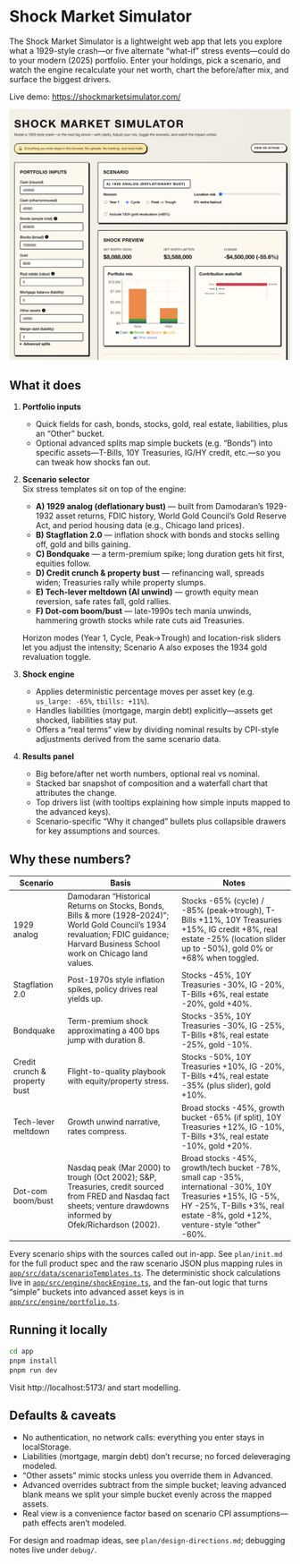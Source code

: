 # Shock Market Simulator

The Shock Market Simulator is a lightweight web app that lets you explore what a 1929-style crash—or five alternate “what-if” stress events—could do to your modern (2025) portfolio. Enter your holdings, pick a scenario, and watch the engine recalculate your net worth, chart the before/after mix, and surface the biggest drivers.

Live demo: https://shockmarketsimulator.com/

![Shock Market Simulator screenshot](app/public/screenshot.png)

## What it does

1. **Portfolio inputs**  
   - Quick fields for cash, bonds, stocks, gold, real estate, liabilities, plus an “Other” bucket.  
   - Optional advanced splits map simple buckets (e.g. “Bonds”) into specific assets—T-Bills, 10Y Treasuries, IG/HY credit, etc.—so you can tweak how shocks fan out.

2. **Scenario selector**  
   Six stress templates sit on top of the engine:
   - **A) 1929 analog (deflationary bust)** — built from Damodaran’s 1929-1932 asset returns, FDIC history, World Gold Council’s Gold Reserve Act, and period housing data (e.g., Chicago land prices).  
   - **B) Stagflation 2.0** — inflation shock with bonds and stocks selling off, gold and bills gaining.  
   - **C) Bondquake** — a term-premium spike; long duration gets hit first, equities follow.  
   - **D) Credit crunch & property bust** — refinancing wall, spreads widen; Treasuries rally while property slumps.  
   - **E) Tech-lever meltdown (AI unwind)** — growth equity mean reversion, safe rates fall, gold rallies.  
   - **F) Dot-com boom/bust** — late-1990s tech mania unwinds, hammering growth stocks while rate cuts aid Treasuries.

   Horizon modes (Year 1, Cycle, Peak→Trough) and location-risk sliders let you adjust the intensity; Scenario A also exposes the 1934 gold revaluation toggle.

3. **Shock engine**  
   - Applies deterministic percentage moves per asset key (e.g. `us_large: -65%`, `tbills: +11%`).  
   - Handles liabilities (mortgage, margin debt) explicitly—assets get shocked, liabilities stay put.  
   - Offers a “real terms” view by dividing nominal results by CPI-style adjustments derived from the same scenario data.

4. **Results panel**  
   - Big before/after net worth numbers, optional real vs nominal.  
   - Stacked bar snapshot of composition and a waterfall chart that attributes the change.  
   - Top drivers list (with tooltips explaining how simple inputs mapped to the advanced keys).  
   - Scenario-specific “Why it changed” bullets plus collapsible drawers for key assumptions and sources.

## Why these numbers?

| Scenario | Basis | Notes |
|----------|-------|-------|
| 1929 analog | Damodaran “Historical Returns on Stocks, Bonds, Bills & more (1928–2024)”; World Gold Council’s 1934 revaluation; FDIC guidance; Harvard Business School work on Chicago land values. | Stocks -65% (cycle) / -85% (peak→trough), T-Bills +11%, 10Y Treasuries +15%, IG credit +8%, real estate -25% (location slider up to -50%), gold 0% or +68% when toggled. |
| Stagflation 2.0 | Post-1970s style inflation spikes, policy drives real yields up. | Stocks -45%, 10Y Treasuries -30%, IG -20%, T-Bills +6%, real estate -20%, gold +40%. |
| Bondquake | Term-premium shock approximating a 400 bps jump with duration 8. | Stocks -35%, 10Y Treasuries -30%, IG -25%, T-Bills +8%, real estate -25%, gold -10%. |
| Credit crunch & property bust | Flight-to-quality playbook with equity/property stress. | Stocks -50%, 10Y Treasuries +10%, IG -20%, T-Bills +4%, real estate -35% (plus slider), gold +10%. |
| Tech-lever meltdown | Growth unwind narrative, rates compress. | Broad stocks -45%, growth bucket -65% (if split), 10Y Treasuries +12%, IG -10%, T-Bills +3%, real estate -10%, gold +20%. |
| Dot-com boom/bust | Nasdaq peak (Mar 2000) to trough (Oct 2002); S&P, Treasuries, credit sourced from FRED and Nasdaq fact sheets; venture drawdowns informed by Ofek/Richardson (2002). | Broad stocks -45%, growth/tech bucket -78%, small cap -35%, international -30%, 10Y Treasuries +15%, IG -5%, HY -25%, T-Bills +3%, real estate -8%, gold +12%, venture-style “other” -60%. |

Every scenario ships with the sources called out in-app. See `plan/init.md` for the full product spec and the raw scenario JSON plus mapping rules in [`app/src/data/scenarioTemplates.ts`](app/src/data/scenarioTemplates.ts). The deterministic shock calculations live in [`app/src/engine/shockEngine.ts`](app/src/engine/shockEngine.ts), and the fan-out logic that turns “simple” buckets into advanced asset keys is in [`app/src/engine/portfolio.ts`](app/src/engine/portfolio.ts).

## Running it locally

```bash
cd app
pnpm install
pnpm run dev
```

Visit http://localhost:5173/ and start modelling.

## Defaults & caveats

- No authentication, no network calls: everything you enter stays in localStorage.
- Liabilities (mortgage, margin debt) don’t recurse; no forced deleveraging modeled.
- “Other assets” mimic stocks unless you override them in Advanced.
- Advanced overrides subtract from the simple bucket; leaving advanced blank means we split your simple bucket evenly across the mapped assets.
- Real view is a convenience factor based on scenario CPI assumptions—path effects aren’t modeled.

For design and roadmap ideas, see `plan/design-directions.md`; debugging notes live under `debug/`.
